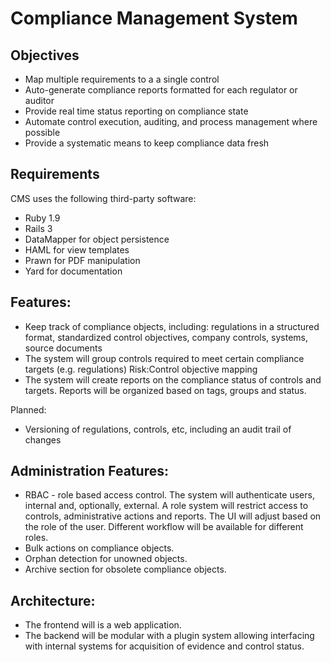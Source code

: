 # Compliance Management System

## Objectives

* Map multiple requirements to a a single control
* Auto-generate compliance reports formatted for each regulator or auditor
* Provide real time status reporting on compliance state
* Automate control execution, auditing, and process management where possible
* Provide a systematic means to keep compliance data fresh

## Requirements

CMS uses the following third-party software:

* Ruby 1.9
* Rails 3
* DataMapper for object persistence
* HAML for view templates
* Prawn for PDF manipulation
* Yard for documentation

## Features:

* Keep track of compliance objects, including: regulations in a structured format, standardized control objectives, company controls, systems, source documents
* The system will group controls required to meet certain compliance targets (e.g. regulations)
Risk:Control objective mapping
* The system will create reports on the compliance status of controls and targets. Reports will be organized based on tags, groups and status.

Planned:

* Versioning of regulations, controls, etc, including an audit trail of changes

## Administration Features:

* RBAC - role based access control. The system will authenticate users, internal and, optionally, external. A role system will restrict access to controls, administrative actions and reports. The UI will adjust based on the role of the user. Different workflow will be available for different roles.
* Bulk actions on compliance objects.
* Orphan detection for unowned objects.
* Archive section for obsolete compliance objects.

## Architecture:

* The frontend will is a web application.
* The backend will be modular with a plugin system allowing interfacing with internal systems for acquisition of evidence and control status.
